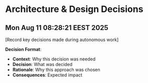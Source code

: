 # Architecture & Design Decisions

## Mon Aug 11 08:28:21 EEST 2025
[Record key decisions made during autonomous work]

**Decision Format**:
- **Context**: Why this decision was needed
- **Decision**: What was decided  
- **Rationale**: Why this approach was chosen
- **Consequences**: Expected impact

